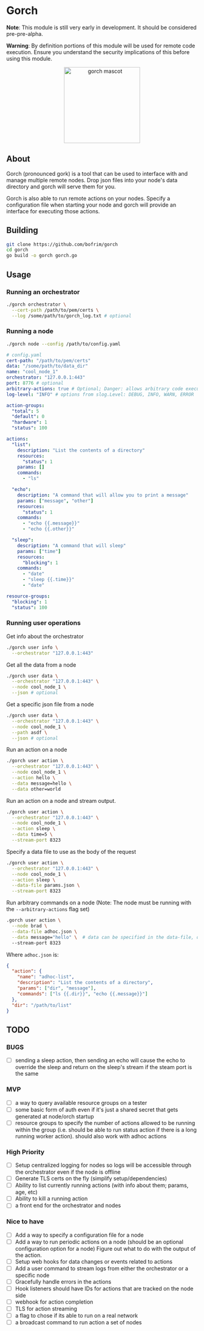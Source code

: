# Gorch

**Note**: This module is still very early in development. It should be considered pre-pre-alpha.

**Warning**: By definition portions of this module will be used for remote code execution. Ensure you understand the security implications of this before using this module.

<p align="center">
  <img src="https://camo.githubusercontent.com/6c1c0bcd2e3902a9f5a79c750a6813f97a76749ba282dafdb9b6bad28b06d6f5/68747470733a2f2f63646e2e646973636f72646170702e636f6d2f6174746163686d656e74732f313035353534323839343232313630323831362f313036373437353439353538303631303539302f696d6167652e706e67" alt="gorch mascot" width="200"/>
</p>

## About

Gorch (pronounced gork) is a tool that can be used to interface with and manage multiple remote nodes.
Drop json files into your node's data directory and gorch will serve them for you.

Gorch is also able to run remote actions on your nodes. Specify a configuration file when starting your node and gorch will provide an interface for executing those actions.

## Building

```bash
git clone https://github.com/bofrim/gorch
cd gorch
go build -o gorch gorch.go
```

## Usage

### Running an orchestrator

```bash
./gorch orchestrator \
  --cert-path /path/to/pem/certs \
  --log /some/path/to/gorch_log.txt # optional
```

### Running a node

```bash
./gorch node --config /path/to/config.yaml
```

```yaml
# config.yaml
cert-path: "/path/to/pem/certs"
data: "/some/path/to/data_dir"
name: "cool_node_1"
orchestrator: "127.0.0.1:443"
port: 8776 # optional
arbitrary-actions: true # Optional; Danger: allows arbitrary code execution
log-level: "INFO" # options from slog.Level: DEBUG, INFO, WARN, ERROR

action-groups:
  "total": 5
  "default": 0
  "hardware": 1
  "status": 100

actions:
  "list":
    description: "List the contents of a directory"
    resources:
      "status": 1
    params: []
    commands:
      - "ls"

  "echo":
    description: "A command that will allow you to print a message"
    params: ["message", "other"]
    resources:
      "status": 1
    commands:
      - "echo {{.message}}"
      - "echo {{.other}}"

  "sleep":
    description: "A command that will sleep"
    params: ["time"]
    resources:
      "blocking": 1
    commands:
      - "date"
      - "sleep {{.time}}"
      - "date"

resource-groups:
  "blocking": 1
  "status": 100
```

### Running user operations

Get info about the orchestrator

```bash
./gorch user info \
  --orchestrator "127.0.0.1:443"
```

Get all the data from a node

```bash
./gorch user data \
  --orchestrator "127.0.0.1:443" \
  --node cool_node_1 \
  --json # optional

```

Get a specific json file from a node

```bash
./gorch user data \
  --orchestrator "127.0.0.1:443" \
  --node cool_node_1 \
  --path asdf \
  --json # optional

```

Run an action on a node

```bash
./gorch user action \
  --orchestrator "127.0.0.1:443" \
  --node cool_node_1 \
  --action hello \
  --data message=hello \
  --data other=world
```

Run an action on a node and stream output.

```bash
./gorch user action \
  --orchestrator "127.0.0.1:443" \
  --node cool_node_1 \
  --action sleep \
  --data time=5 \
  --stream-port 8323
```

Specify a data file to use as the body of the request

```bash
./gorch user action \
  --orchestrator "127.0.0.1:443" \
  --node cool_node_1 \
  --action sleep \
  --data-file params.json \
  --stream-port 8323
```

Run arbitrary commands on a node
(Note: The node must be running with the `--arbitrary-actions` flag set)

```bash
.gorch user action \
  --node brad \
  --data-file adhoc.json \
  --data message="hello" \  # data can be specified in the data-file, or as a flag
  --stream-port 8323
```

Where `adhoc.json` is:

```json
{
  "action": {
    "name": "adhoc-list",
    "description": "List the contents of a directory",
    "params": ["dir", "message"],
    "commands": ["ls {{.dir}}", "echo {{.message}}"]
  },
  "dir": "/path/to/list"
}
```

## TODO

### BUGS

- [ ] sending a sleep action, then sending an echo will cause the echo to override the sleep and return on the sleep's stream if the steam port is the same

### MVP

- [ ] a way to query available resource groups on a tester
- [ ] some basic form of auth even if it's just a shared secret that gets generated at node/orch startup
- [ ] resource groups to specify the number of actions allowed to be running within the group (i.e. should be able to run status action if there is a long running worker action). should also work with adhoc actions

### High Priority

- [ ] Setup centralized logging for nodes so logs will be accessible through the orchestrator even if the node is offline
- [ ] Generate TLS certs on the fly (simplify setup/dependencies)
- [ ] Ability to list currently running actions (with info about them; params, age, etc)
- [ ] Ability to kill a running action
- [ ] a front end for the orchestrator and nodes

### Nice to have

- [ ] Add a way to specify a configuration file for a node
- [ ] Add a way to run periodic actions on a node (should be an optional configuration option for a node) Figure out what to do with the output of the action.
- [ ] Setup web hooks for data changes or events related to actions
- [ ] Add a user command to stream logs from either the orchestrator or a specific node
- [ ] Gracefully handle errors in the actions
- [ ] Hook listeners should have IDs for actions that are tracked on the node side
- [ ] webhook for action completion
- [ ] TLS for action streaming
- [ ] a flag to chose if its able to run on a real network
- [ ] a broadcast command to run action a set of nodes
